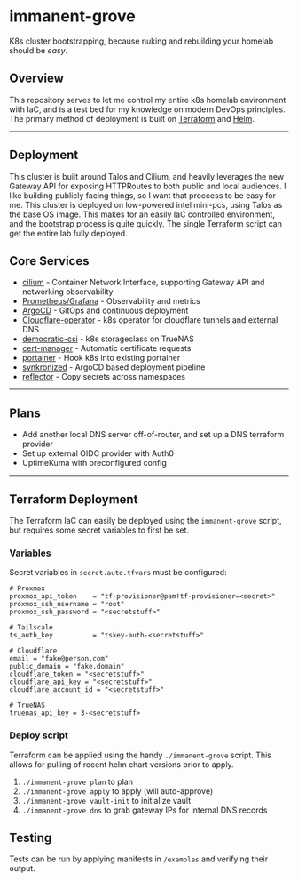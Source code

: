 # immanent-grove

K8s cluster bootstrapping, because nuking and rebuilding your homelab should be _easy_.

## Overview

This repository serves to let me control my entire k8s homelab environment with IaC, and is a test bed for my knowledge on modern DevOps principles. The primary method of deployment is built on [Terraform](https://www.terraform.io/) and [Helm](https://helm.sh/).

---

## Deployment

This cluster is built around Talos and Cilium, and heavily leverages the new Gateway API for exposing HTTPRoutes to both public and local audiences. I like building publicly facing things, so I want that proccess to be easy for me. This cluster is deployed on low-powered intel mini-pcs, using Talos as the base OS image. This makes for an easily IaC controlled environment, and the bootstrap process is quite quickly. The single Terraform script can get the entire lab fully deployed.

## Core Services
- [cilium](https://cilium.io/) - Container Network Interface, supporting Gateway API and networking observability
- [Prometheus/Grafana](https://grafana.com/) - Observability and metrics
- [ArgoCD](https://argo-cd.readthedocs.io/en/stable/) - GitOps and continuous deployment
- [Cloudflare-operator](https://github.com/adyanth/cloudflare-operator) - k8s operator for cloudflare tunnels and external DNS
- [democratic-csi](https://github.com/democratic-csi/democratic-csi) - k8s storageclass on TrueNAS
- [cert-manager](https://cert-manager.io/) - Automatic certificate requests
- [portainer](https://www.portainer.io/) - Hook k8s into existing portainer
- [synkronized](https://github.com/vaughnw128/synkronized) - ArgoCD based deployment pipeline
- [reflector](https://github.com/emberstack/kubernetes-reflector) - Copy secrets across namespaces

---

## Plans
- Add another local DNS server off-of-router, and set up a DNS terraform provider
- Set up external OIDC provider with Auth0
- UptimeKuma with preconfigured config

---

## Terraform Deployment

The Terraform IaC can easily be deployed using the `immanent-grove` script, but requires some secret variables to first be set.

### Variables

Secret variables in `secret.auto.tfvars` must be configured:

```
# Proxmox
proxmox_api_token    = "tf-provisioner@pam!tf-provisioner=<secret>"
proxmox_ssh_username = "root"
proxmox_ssh_password = "<secretstuff>"

# Tailscale
ts_auth_key          = "tskey-auth-<secretstuff>"

# Cloudflare
email = "fake@person.com"
public_domain = "fake.domain"
cloudflare_token = "<secretstuff>"
cloudflare_api_key = "<secretstuff>"
cloudflare_account_id = "<secretstuff>"

# TrueNAS
truenas_api_key = 3-<secretstuff>
```

### Deploy script

Terraform can be applied using the handy `./immanent-grove` script. This allows for pulling of recent helm chart versions prior to apply.

1. `./immanent-grove plan` to plan
2. `./immanent-grove apply` to apply (will auto-approve)
3. `./immanent-grove vault-init` to initialize vault
4. `./immanent-grove dns` to grab gateway IPs for internal DNS records

## Testing

Tests can be run by applying manifests in `/examples` and verifying their output.
